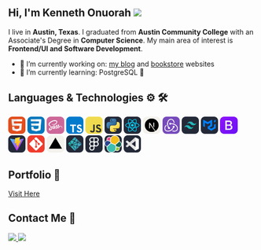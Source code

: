 <h2>Hi, I'm Kenneth Onuorah <img src="https://raw.githubusercontent.com/MartinHeinz/MartinHeinz/master/wave.gif" width="20px"></h2>
<p>
  I live in <strong>Austin, Texas</strong>. I graduated from <strong>Austin Community College</strong> with an Associate's Degree in <strong>Computer Science</strong>. My main area of interest is <strong>Frontend/UI and Software Development</strong>.
</p>

- 🔭 I’m currently working on: [my blog](https://github.com/KennethOnuorah/next-blog-website) and [bookstore](https://github.com/KennethOnuorah/bookworm) websites 
- 🌱 I’m currently learning: PostgreSQL 🐘

<h2>Languages & Technologies ⚙️ 🛠️</h2>
<div>
  <img src="https://github.com/tandpfun/skill-icons/blob/main/icons/HTML.svg" width="7%"/>
  <img src="https://github.com/tandpfun/skill-icons/blob/main/icons/CSS.svg" width="7%"/>
  <img src="https://github.com/tandpfun/skill-icons/blob/main/icons/Sass.svg" width="7%"/>
  <img src="https://github.com/tandpfun/skill-icons/blob/main/icons/TypeScript.svg" width="7%"/>
  <img src="https://github.com/tandpfun/skill-icons/blob/main/icons/JavaScript.svg" width="7%"/>
  <img src="https://github.com/tandpfun/skill-icons/blob/main/icons/Python-Dark.svg" width="7%"/>
  <img src="https://github.com/tandpfun/skill-icons/blob/main/icons/React-Dark.svg" width="7%"/>
  <img src="https://github.com/tandpfun/skill-icons/blob/main/icons/NextJS-Light.svg" width="7%"/>
  <img src="https://github.com/tandpfun/skill-icons/blob/main/icons/Redux.svg" width="7%"/>
  <img src="https://github.com/tandpfun/skill-icons/blob/main/icons/TailwindCSS-Dark.svg" width="7%"/>
  <img src="https://github.com/tandpfun/skill-icons/blob/main/icons/MaterialUI-Dark.svg" width="7%"/>
  <img src="https://github.com/tandpfun/skill-icons/blob/main/icons/Bootstrap.svg" width="7%"/>
  <img src="https://github.com/tandpfun/skill-icons/blob/main/icons/Vite-Dark.svg" width="7%"/>
  <img src="https://github.com/tandpfun/skill-icons/blob/main/icons/Git.svg" width="7%"/>
  <img src="https://github.com/tandpfun/skill-icons/blob/main/icons/Vercel-Light.svg" width="7%"/>
  <img src="https://github.com/tandpfun/skill-icons/blob/main/icons/Netlify-Dark.svg" width="7%"/>
  <img src="https://github.com/tandpfun/skill-icons/blob/main/icons/Figma-Dark.svg" width="7%"/>
  <img src="https://github.com/tandpfun/skill-icons/blob/main/icons/Elasticsearch-Dark.svg" width="7%"/>
  <img src="https://github.com/tandpfun/skill-icons/blob/main/icons/VSCode-Dark.svg" width="7%"/>
</div>

<h2>Portfolio 💼</h2>
<p>
  <a href="https://kennethonuorah.vercel.app">Visit Here</a>
</p>

<h2>Contact Me 📧</h2>

<p>
  <a href="https://www.linkedin.com/in/kenneth-onuorah-64640419b/">
    <img src="https://img.shields.io/badge/-Kenneth%20Onuorah-blue?style=flat-square&logo=Linkedin&logoColor=white&link=https://www.linkedin.com/in/kenneth-onuorah-64640419b/"/>
  </a>
  <a href="mailto:kenneth4832@gmail.com">
    <img src="https://img.shields.io/badge/-kenneth4832@gmail.com-c14438?style=flat-square&logo=Gmail&logoColor=white&link=mailto:kenneth4832@gmail.com"/>
  </a>
</p>

<!--
**KennethOnuorah/KennethOnuorah** is a ✨ _special_ ✨ repository because its `README.md` (this file) appears on your GitHub profile.

Here are some ideas to get you started:

- 🔭 I’m currently working on ...
- 🌱 I’m currently learning ...
- 👯 I’m looking to collaborate on ...
- 🤔 I’m looking for help with ...
- 💬 Ask me about ...
- 📫 How to reach me: ...
- 😄 Pronouns: ...
- ⚡ Fun fact: ...
-->
